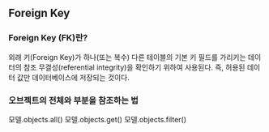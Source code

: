 ## Foreign Key

### Foreign Key (FK)란?
외래 키(Foreign Key)가 하나(또는 복수) 다른 테이블의 기본 키 필드를 가리키는 데이터의 참조 무결성(referential integrity)을 확인하기 위하여 사용된다. 즉, 허용된 데이터 값만 데이터베이스에 저장되는 것이다.

### 오브젝트의 전체와 부분을 참조하는 법
모델.objects.all()
모델.objects.get()
모델.objects.filter()
